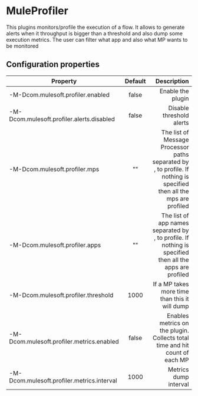 # MuleProfiler

This plugins monitors/profile the execution of a flow. It allows to generate alerts when it throughput is bigger than a threshold and also dump some execution metrics.
The user can filter what app and also what MP wants to be monitored

## Configuration properties
 
  | Property                          | Default       | Description  |
  | --------------------------        |:-------------:| -----:|
  | -M-Dcom.mulesoft.profiler.enabled | false         | Enable the plugin |
  | -M-Dcom.mulesoft.profiler.alerts.disabled | false         | Disable threshold alerts |
  | -M-Dcom.mulesoft.profiler.mps     | "" | The list of Message Processor paths separated by , to profile. If nothing is specified then all the mps are profiled |
  | -M-Dcom.mulesoft.profiler.apps     | "" | The list of app names separated by , to profile. If nothing is specified then all the apps are profiled |
  | -M-Dcom.mulesoft.profiler.threshold | 1000 | If a MP takes more time than this it will dump |
  | -M-Dcom.mulesoft.profiler.metrics.enabled | false | Enables metrics on the plugin. Collects total time and hit count of each MP |
  | -M-Dcom.mulesoft.profiler.metrics.interval | 1000 | Metrics dump interval |
